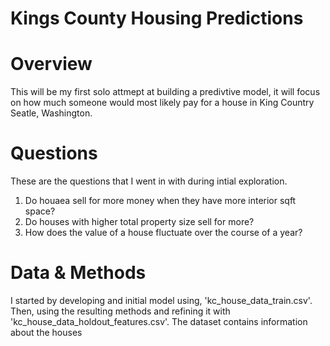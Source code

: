 # Kings County Housing Predictions


# Overview
This will be my first solo attmept at building a predivtive model, it will focus on 
how much someone would most likely pay for a house in King Country Seatle, Washington.

# Questions

These are the questions that I went in with during intial exploration. 

1. Do houaea sell for more money when they have more interior sqft space?
2. Do houses with higher total property size sell for more?
3. How does the value of a house fluctuate over the course of a year?

# Data & Methods

I started by developing and initial model using, 'kc_house_data_train.csv'. Then, using the resulting methods and refining it with 'kc_house_data_holdout_features.csv'. The dataset contains information about the houses 